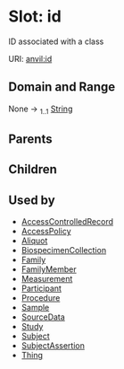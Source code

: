 
# Slot: id

ID associated with a class

URI: [anvil:id](https://anvilproject.org/acr-harmonized-data-model/id)


## Domain and Range

None &#8594;  <sub>1..1</sub> [String](types/String.md)

## Parents


## Children


## Used by

 * [AccessControlledRecord](AccessControlledRecord.md)
 * [AccessPolicy](AccessPolicy.md)
 * [Aliquot](Aliquot.md)
 * [BiospecimenCollection](BiospecimenCollection.md)
 * [Family](Family.md)
 * [FamilyMember](FamilyMember.md)
 * [Measurement](Measurement.md)
 * [Participant](Participant.md)
 * [Procedure](Procedure.md)
 * [Sample](Sample.md)
 * [SourceData](SourceData.md)
 * [Study](Study.md)
 * [Subject](Subject.md)
 * [SubjectAssertion](SubjectAssertion.md)
 * [Thing](Thing.md)

